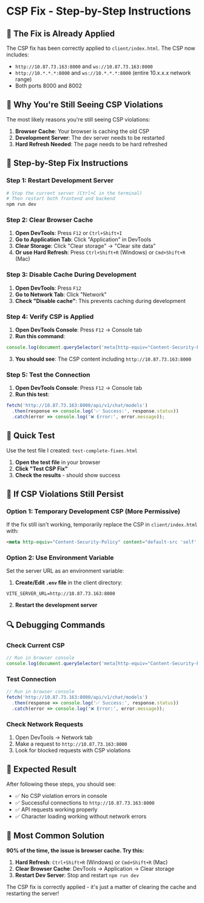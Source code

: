 # CSP Fix - Step-by-Step Instructions

## 🎯 The Fix is Already Applied

The CSP fix has been correctly applied to `client/index.html`. The CSP now includes:
- `http://10.87.73.163:8000` and `ws://10.87.73.163:8000`
- `http://10.*.*.*:8000` and `ws://10.*.*.*:8000` (entire 10.x.x.x network range)
- Both ports 8000 and 8002

## 🚨 Why You're Still Seeing CSP Violations

The most likely reasons you're still seeing CSP violations:

1. **Browser Cache**: Your browser is caching the old CSP
2. **Development Server**: The dev server needs to be restarted
3. **Hard Refresh Needed**: The page needs to be hard refreshed

## 🔧 Step-by-Step Fix Instructions

### **Step 1: Restart Development Server**
```bash
# Stop the current server (Ctrl+C in the terminal)
# Then restart both frontend and backend
npm run dev
```

### **Step 2: Clear Browser Cache**
1. **Open DevTools**: Press `F12` or `Ctrl+Shift+I`
2. **Go to Application Tab**: Click "Application" in DevTools
3. **Clear Storage**: Click "Clear storage" → "Clear site data"
4. **Or use Hard Refresh**: Press `Ctrl+Shift+R` (Windows) or `Cmd+Shift+R` (Mac)

### **Step 3: Disable Cache During Development**
1. **Open DevTools**: Press `F12`
2. **Go to Network Tab**: Click "Network"
3. **Check "Disable cache"**: This prevents caching during development

### **Step 4: Verify CSP is Applied**
1. **Open DevTools Console**: Press `F12` → Console tab
2. **Run this command**:
```javascript
console.log(document.querySelector('meta[http-equiv="Content-Security-Policy"]')?.content);
```
3. **You should see**: The CSP content including `http://10.87.73.163:8000`

### **Step 5: Test the Connection**
1. **Open DevTools Console**: Press `F12` → Console tab
2. **Run this test**:
```javascript
fetch('http://10.87.73.163:8000/api/v1/chat/models')
  .then(response => console.log('✅ Success:', response.status))
  .catch(error => console.log('❌ Error:', error.message));
```

## 🧪 Quick Test

Use the test file I created: `test-complete-fixes.html`

1. **Open the test file** in your browser
2. **Click "Test CSP Fix"**
3. **Check the results** - should show success

## 🚨 If CSP Violations Still Persist

### **Option 1: Temporary Development CSP (More Permissive)**
If the fix still isn't working, temporarily replace the CSP in `client/index.html` with:

```html
<meta http-equiv="Content-Security-Policy" content="default-src 'self'; script-src 'self'; style-src 'self' 'unsafe-inline'; img-src 'self' data: blob: https: http:; font-src 'self' data:; connect-src 'self' http://localhost:* ws://localhost:* http://127.0.0.1:* ws://127.0.0.1:* http://0.0.0.0:* ws://0.0.0.0:* http://192.168.*.*:* ws://192.168.*.*:* http://10.*.*.*:* ws://10.*.*.*:* https://nexusai.com https://www.nexusai.com https://*.supabase.co; frame-ancestors 'none'; base-uri 'self'; form-action 'self'; object-src 'none';" />
```

### **Option 2: Use Environment Variable**
Set the server URL as an environment variable:

1. **Create/Edit `.env` file** in the client directory:
```
VITE_SERVER_URL=http://10.87.73.163:8000
```

2. **Restart the development server**

## 🔍 Debugging Commands

### **Check Current CSP**
```javascript
// Run in browser console
console.log(document.querySelector('meta[http-equiv="Content-Security-Policy"]')?.content);
```

### **Test Connection**
```javascript
// Run in browser console
fetch('http://10.87.73.163:8000/api/v1/chat/models')
  .then(response => console.log('✅ Success:', response.status))
  .catch(error => console.log('❌ Error:', error.message));
```

### **Check Network Requests**
1. Open DevTools → Network tab
2. Make a request to `http://10.87.73.163:8000`
3. Look for blocked requests with CSP violations

## 🎯 Expected Result

After following these steps, you should see:
- ✅ No CSP violation errors in console
- ✅ Successful connections to `http://10.87.73.163:8000`
- ✅ API requests working properly
- ✅ Character loading working without network errors

## 🚀 Most Common Solution

**90% of the time, the issue is browser cache. Try this:**

1. **Hard Refresh**: `Ctrl+Shift+R` (Windows) or `Cmd+Shift+R` (Mac)
2. **Clear Browser Cache**: DevTools → Application → Clear storage
3. **Restart Dev Server**: Stop and restart `npm run dev`

The CSP fix is correctly applied - it's just a matter of clearing the cache and restarting the server!
